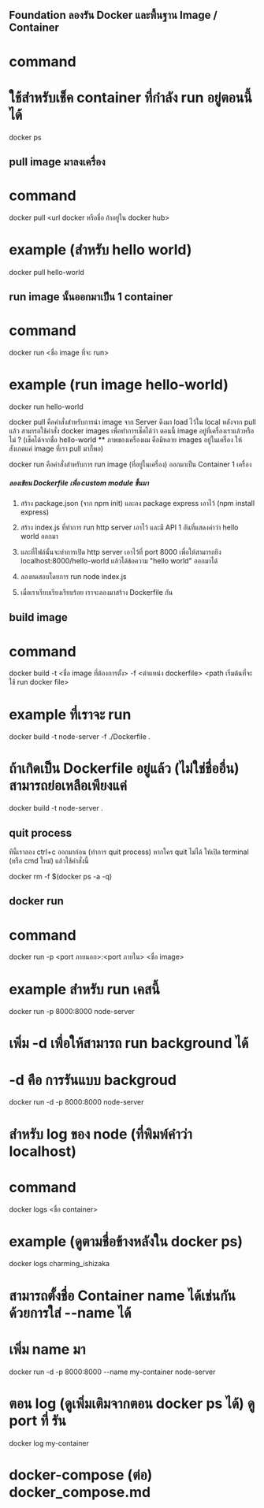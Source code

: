 ## Foundation ลองรัน Docker และพื้นฐาน Image / Container
# command
# ใช้สำหรับเช็ค container ที่กำลัง run อยู่ตอนนี้ได้
docker ps

## pull image มาลงเครื่อง
# command
docker pull <url docker หรือชื่อ ถ้าอยู่ใน docker hub>
# example (สำหรับ hello world)
docker pull hello-world

## run image นั้นออกมาเป็น 1 container
# command
docker run <ชื่อ image ที่จะ run>

# example (run image hello-world)
docker run hello-world

docker pull คือคำสั่งสำหรับการนำ image จาก Server ดึงมา load ไว้ใน local
หลังจาก pull แล้ว สามารถใช้คำสั่ง docker images เพื่อทำการเช็คได้ว่า ตอนนี้ image อยู่ที่เครื่องเราแล้วหรือไม่ ? (เช็คได้จากชื่อ hello-world ** ภาพของเครื่องผม คือมีหลาย images อยู่ในเครื่อง ให้สังเกตแค่ image ที่เรา pull มาก็พอ)

docker run คือคำสั่งสำหรับการ run image (ที่อยู่ในเครื่อง) ออกมาเป็น Container 1 เครื่อง

##### ลองเขียน Dockerfile เพื่อ custom module ขึ้นมา 
1. สร้าง package.json (จาก npm init) และลง package express เอาไว้ (npm install express)
2. สร้าง index.js ที่ทำการ run http server เอาไว้ และมี API 1 อันที่แสดงคำว่า hello world ออกมา
3. และที่ไฟล์นั้นจะทำการเปิด http server เอาไว้ที่ port 8000 เพื่อให้สามารถยิง localhost:8000/hello-world แล้วได้ข้อความ "hello world" ออกมาได้
4. ลองทดสอบโดยการ run node index.js

5. เมื่อเราเรียบเรียงเรียบร้อย เราจะลองมาสร้าง Dockerfile กัน

## build image
# command
docker build -t <ชื่อ image ที่ต้องการตั้ง> -f <ตำแหน่ง dockerfile> <path เริ่มต้นที่จะใช้ run docker file>

# example ที่เราจะ run
docker build -t node-server -f ./Dockerfile .
# ถ้าเกิดเป็น Dockerfile อยู่แล้ว (ไม่ใช่ชื่ออื่น) สามารถย่อเหลือเพียงแค่
docker build -t node-server .

## quit process
ทีนี้เราลอง ctrl+c ออกมาก่อน (ทำการ quit process) หากใคร quit ไม่ได้ ให้เปิด terminal (หรือ cmd ใหม่) แล้วใช้คำสั่งนี้

docker rm -f $(docker ps -a -q)

## docker run

# command
docker run -p <port ภายนอก>:<port ภายใน> <ชื่อ image>

# example สำหรับ run เคสนี้
docker run -p 8000:8000 node-server

# เพิ่ม -d เพื่อให้สามารถ run background ได้
# -d คือ การรันแบบ backgroud
docker run -d -p 8000:8000 node-server

# สำหรับ log ของ node (ที่พิมพ์คำว่า localhost)
# command
docker logs <ชื่อ container>

# example (ดูตามชื่อข้างหลังใน docker ps)
docker logs charming_ishizaka

# สามารถตั้งชื่อ Container name ได้เช่นกัน ด้วยการใส่ --name ได้
# เพิ่ม name มา
docker run -d -p 8000:8000 --name my-container node-server

# ตอน log (ดูเพิ่มเติมจากตอน docker ps ได้) ดู port ที่ รัน
docker log my-container


# docker-compose (ต่อ) docker_compose.md